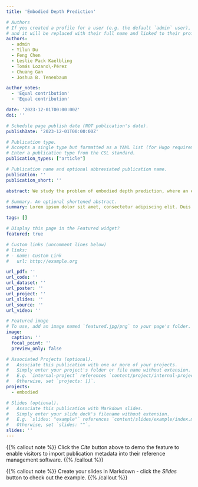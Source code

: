 ```yaml
---
title: 'Embodied Depth Prediction'

# Authors
# If you created a profile for a user (e.g. the default `admin` user), write the username (folder name) here
# and it will be replaced with their full name and linked to their profile.
authors:
  - admin
  - Yilun Du
  - Feng Chen
  - Leslie Pack Kaelbling
  - Tomás Lozano\-Pérez
  - Chuang Gan
  - Joshua B. Tenenbaum

author_notes:
  - 'Equal contribution'
  - 'Equal contribution'

date: '2023-12-01T00:00:00Z'
doi: ''

# Schedule page publish date (NOT publication's date).
publishDate: '2023-12-01T00:00:00Z'

# Publication type.
# Accepts a single type but formatted as a YAML list (for Hugo requirements).
# Enter a publication type from the CSL standard.
publication_types: ["article"]

# Publication name and optional abbreviated publication name.
publication: '' 
publication_short: ''

abstract: We study the problem of embodied depth prediction, where an embodied agent in an environment must learn to accurately estimate the depth of its surroundings. Such a task can be useful for embodied AI where it is highly desirable to accurately predict 3D structure when deploying robots in novel environments. However, directly using existing pre-trained depth prediction models in this setting is difficult as images are often captured in out-of-distribution viewpoints. Instead, it is important to construct a system that may adapt and learn depth prediction by interacting and gathering information from the environment and which may utilize the rich information in past observations captured from ego-motion. Towards this problem, we propose a framework for actively interacting with the environment to learn depth prediction, leveraging both explorations of new areas of space and exploration of areas of space where depth prediction is inconsistent. To exploit the rich information captured from past observations in the embodied setting, we further jointly utilize current and past image observations and their corresponding egomotions to predict depth. We illustrate the efficacy of our approach in obtaining accurate depth predictions in both simulated and real household environments.

# Summary. An optional shortened abstract.
summary: Lorem ipsum dolor sit amet, consectetur adipiscing elit. Duis posuere tellus ac convallis placerat. Proin tincidunt magna sed ex sollicitudin condimentum.

tags: []

# Display this page in the Featured widget?
featured: true

# Custom links (uncomment lines below)
# links:
# - name: Custom Link
#   url: http://example.org

url_pdf: ''
url_code: ''
url_dataset: ''
url_poster: ''
url_project: ''
url_slides: ''
url_source: ''
url_video: ''

# Featured image
# To use, add an image named `featured.jpg/png` to your page's folder.
image:
  caption: ''
  focal_point: ''
  preview_only: false

# Associated Projects (optional).
#   Associate this publication with one or more of your projects.
#   Simply enter your project's folder or file name without extension.
#   E.g. `internal-project` references `content/project/internal-project/index.md`.
#   Otherwise, set `projects: []`.
projects:
  - embodied

# Slides (optional).
#   Associate this publication with Markdown slides.
#   Simply enter your slide deck's filename without extension.
#   E.g. `slides: "example"` references `content/slides/example/index.md`.
#   Otherwise, set `slides: ""`.
slides: ''
---
```


{{% callout note %}}
Click the _Cite_ button above to demo the feature to enable visitors to import publication metadata into their reference management software.
{{% /callout %}}

{{% callout note %}}
Create your slides in Markdown - click the _Slides_ button to check out the example.
{{% /callout %}}

